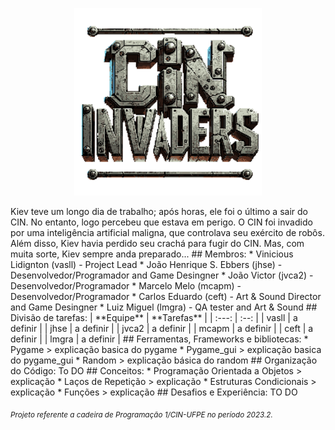 <p align="center">
  <img src="Image/Logo_CINInvaders.png" width="300" height="300" alt="CIN Invaders, nome do jogo">
</p>
Kiev teve um longo dia de trabalho; após horas, ele foi o último a sair do CIN. No entanto, logo percebeu que estava em perigo. O CIN foi invadido por uma inteligência artificial maligna, que controlava seu exército de robôs. Além disso, Kiev havia perdido seu crachá para fugir do CIN. Mas, com muita sorte, Kiev sempre anda preparado...
## Membros: 
* Vinicious Lidignton (vasll) - Project Lead
* João Henrique S. Ebbers (jhse) - Desenvolvedor/Programador and Game Desingner
* João Victor (jvca2) - Desenvolvedor/Programador
* Marcelo Melo (mcapm) - Desenvolvedor/Programador
* Carlos Eduardo (ceft) - Art & Sound Director and Game Desingner
* Luiz Miguel (lmgra) - QA tester and Art & Sound
## Divisão de tarefas:
| **Equipe** | **Tarefas** |
| :---: | :--: |
| vasll | a definir |
| jhse | a definir |
| jvca2 | a definir |
| mcapm | a definir |
| ceft | a definir |
| lmgra | a definir |
## Ferramentas, Frameworks e bibliotecas: 
* Pygame
> explicação basica do pygame
* Pygame_gui
> explicação basica do pygame_gui
* Random
> explicação básica do random
## Organização do Código:
To DO
## Conceitos:
* Programação Orientada a Objetos
> explicação
* Laços de Repetição
> explicação
* Estruturas Condicionais
> explicação
* Funções
> explicação
## Desafios e Experiência:
TO DO

<!-- isso aqui era p ser um rodapé, mas n consegui fzr, F -->
<sub> _Projeto referente a cadeira de Programação 1/CIN-UFPE no período 2023.2._ </sub>
